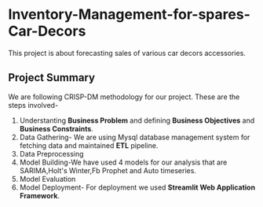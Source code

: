 # Inventory-Management-for-spares-Car-Decors
This project is about forecasting sales of various car decors accessories.

## Project Summary ##
We are following CRISP-DM methodology for our project. These are the steps involved-
1. Understanting **Business Problem** and defining **Business Objectives** and **Business Constraints**.
2. Data Gathering- We are using Mysql database management system for fetching data and maintained **ETL** pipeline.
3. Data Preprocessing
4. Model Building-We have used 4 models for our analysis that are SARIMA,Holt's Winter,Fb Prophet and Auto timeseries.
5. Model Evaluation
6. Model Deployment- For deployment we used **Streamlit Web Application Framework**. 
